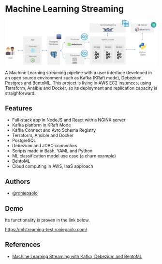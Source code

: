 
# Machine Learning Streaming

<img src="https://raw.githubusercontent.com/roniepaolo/ml-streaming-app/main/app/full-stack/front/src/assets/pipeline.png" alt="drawing" width="1000"/>

A Machine Learning streaming pipeline with a user interface developed in an open source environment such as Kafka (KRaft mode), Debezium, Postgres and BentoML. This project is living in AWS EC2 instances, using Terraform,  Ansible and Docker, so its deployment and replication capacity is straighforward. 
## Features

- Full-stack app in NodeJS and React with a NGINX server
- Kafka platform in KRaft Mode
- Kafka Connect and Avro Schema Registry
- Terraform, Ansible and Docker
- PostgreSQL
- Debezium and JDBC connectors
- Scripts made in Bash, YAML and Python
- ML classification model use case (a churn example)
- BentoML
- Cloud computing in AWS, IaaS approach


## Authors

- [@roniepaolo](https://www.github.com/roniepaolo)


## Demo

Its functionality is proven in the link below.

https://mlstreaming-test.roniepaolo.com/


## References
* [Machine Learning Streaming with Kafka, Debezium and BentoML](https://towardsdatascience.com/machine-learning-streaming-with-kafka-debezium-and-bentoml-c5f3996afe8f)
